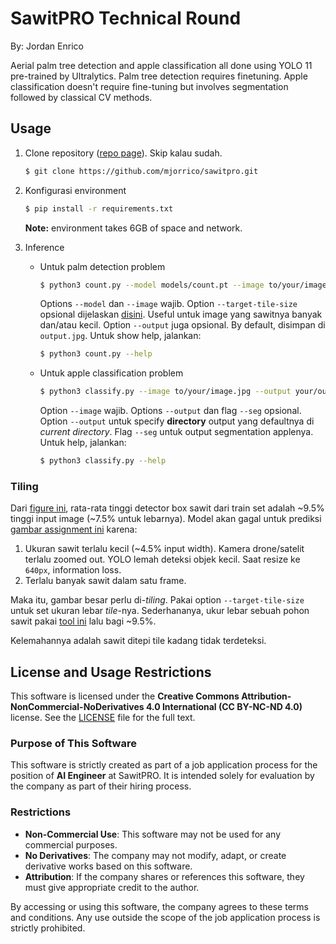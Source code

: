 # SawitPRO Technical Round

By: Jordan Enrico

Aerial palm tree detection and apple classification all done using YOLO 11 pre-trained by Ultralytics. Palm tree detection requires finetuning. Apple classification doesn't require fine-tuning but involves segmentation followed by classical CV methods.


## Usage
1. Clone repository ([repo page](https://github.com/mjorrico/sawitpro)). Skip kalau sudah.

    ```bash
    $ git clone https://github.com/mjorrico/sawitpro.git
    ```
2. Konfigurasi environment

    ```bash
    $ pip install -r requirements.txt
    ```

    **Note:** environment takes 6GB of space and network.

3. Inference

    - Untuk palm detection problem

        ```bash
        $ python3 count.py --model models/count.pt --image to/your/image.jpg --target-tile-size 2048 --output sawit-detected.jpg
        ```

        Options `--model` dan `--image` wajib. Option `--target-tile-size` opsional dijelaskan [disini](#tiling). Useful untuk image yang sawitnya banyak dan/atau kecil. Option `--output` juga opsional. By default, disimpan di `output.jpg`. Untuk show help, jalankan:

        ```bash
        $ python3 count.py --help
        ```

    - Untuk apple classification problem

        ```bash
        $ python3 classify.py --image to/your/image.jpg --output your/output/directory --seg
        ```

        Option `--image` wajib. Options `--output` dan flag `--seg` opsional. Option `--output` untuk specify **directory** output yang defaultnya di _current directory_. Flag `--seg` untuk output segmentation applenya. Untuk help, jalankan:

        ```bash
        $ python3 classify.py --help
        ```

### Tiling

Dari [figure ini](figures/labels.jpg), rata-rata tinggi detector box sawit dari train set adalah ~9.5% tinggi input image (~7.5% untuk lebarnya). Model akan gagal untuk prediksi [gambar assignment ini](https://storage.googleapis.com/648010c1-f244-4641-98f2-73ff6c1b4e99/ai_assignment_20241202_count.jpeg) karena:

1. Ukuran sawit terlalu kecil (~4.5% input width). Kamera drone/satelit terlalu zoomed out. YOLO lemah deteksi objek kecil. Saat resize ke `640px`, information loss.
2. Terlalu banyak sawit dalam satu frame.
    
Maka itu, gambar besar perlu di-_tiling_. Pakai option `--target-tile-size` untuk set ukuran lebar _tile_-nya. Sederhananya, ukur lebar sebuah pohon sawit pakai [tool ini](https://www.rapidtables.com/web/tools/pixel-ruler.html) lalu bagi ~9.5%.

Kelemahannya adalah sawit ditepi tile kadang tidak terdeteksi.

## License and Usage Restrictions

This software is licensed under the **Creative Commons Attribution-NonCommercial-NoDerivatives 4.0 International (CC BY-NC-ND 4.0)** license. See the [LICENSE](LICENSE.md) file for the full text.

### Purpose of This Software
This software is strictly created as part of a job application process for the position of **AI Engineer** at SawitPRO. It is intended solely for evaluation by the company as part of their hiring process.

### Restrictions
- **Non-Commercial Use**: This software may not be used for any commercial purposes.
- **No Derivatives**: The company may not modify, adapt, or create derivative works based on this software.
- **Attribution**: If the company shares or references this software, they must give appropriate credit to the author.

By accessing or using this software, the company agrees to these terms and conditions. Any use outside the scope of the job application process is strictly prohibited.
